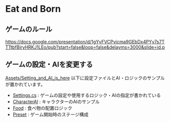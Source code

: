 # Eat and Born

## ゲームのルール

https://docs.google.com/presentation/d/1gYyFVCPvicma9GEbDx4PYy7s7TTTtbfBiryHRKJ1LEo/pub?start=false&loop=false&delayms=3000&slide=id.p

## ゲームの設定・AIを変更する

[Assets/Setting_and_AI_is_here](https://github.com/kayac/ai-workshop/tree/master/Assets/Setting_and_AI_is_here) 以下に設定ファイルとAI・ロジックのサンプルが置かれています。

* [Settings.cs](https://github.com/kayac/ai-workshop/blob/master/Assets/Setting_and_AI_is_here/Settings.cs) : ゲームの設定や使用するロジック・AIの指定が書かれている
* [CharacterAI](https://github.com/kayac/ai-workshop/tree/master/Assets/Setting_and_AI_is_here/CharacerAI) : キャラクターのAIのサンプル
* [Food](https://github.com/kayac/ai-workshop/tree/master/Assets/Setting_and_AI_is_here/Food) : 食べ物の配置ロジック
* [Preset](https://github.com/kayac/ai-workshop/tree/master/Assets/Setting_and_AI_is_here/Preset) : ゲーム開始時のステージ構成
